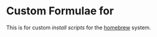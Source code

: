 # Custom Formulae for 

This is for custom _install scripts_ for the [homebrew](http://brew.sh) system.
 
